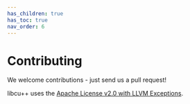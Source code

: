 ```yaml
---
has_children: true
has_toc: true
nav_order: 6
---
```


# Contributing

We welcome contributions - just send us a pull request!

libcu++ uses the [Apache License v2.0 with LLVM Exceptions].


[Apache License v2.0 with LLVM Exceptions]: https://llvm.org/LICENSE.txt
